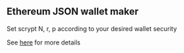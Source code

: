 ## Ethereum JSON wallet maker

Set scrypt N, r, p according to your desired wallet security

See [here](https://stackoverflow.com/questions/11126315/what-are-optimal-scrypt-work-factors) for more details
